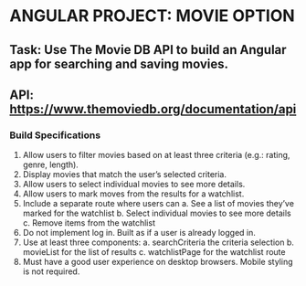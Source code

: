 # ANGULAR PROJECT: MOVIE OPTION
## Task: Use The Movie DB API to build an Angular app for searching and saving movies.
## API: https://www.themoviedb.org/documentation/api
### Build Specifications
1. Allow users to filter movies based on at least three criteria (e.g.: rating, genre, length).
2. Display movies that match the user’s selected criteria.
3. Allow users to select individual movies to see more details.
4. Allow users to mark moves from the results for a watchlist.
5. Include a separate route where users can
a. See a list of movies they’ve marked for the watchlist
b. Select individual movies to see more details
c. Remove items from the watchlist
6. Do not implement log in. Built as if a user is already logged in.
7. Use at least three components:
a. searchCriteria the criteria selection
b. movieList for the list of results
c. watchlistPage for the watchlist route
8. Must have a good user experience on desktop browsers. Mobile styling is not required.